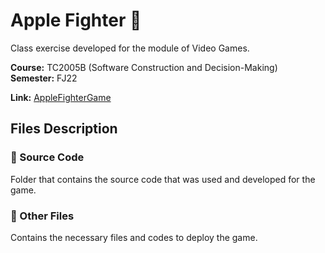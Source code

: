 # Apple Fighter 🍎

Class exercise developed for the module of Video Games.

**Course:** TC2005B (Software Construction and Decision-Making) <br>
**Semester:** FJ22

**Link:** [AppleFighterGame](https://bren12.github.io/AppleFighter/)

## Files Description

### 📁 Source Code

Folder that contains the source code that was used and developed for the game.

### 📁 Other Files

Contains the necessary files and codes to deploy the game.
